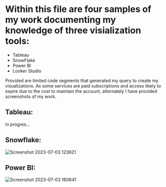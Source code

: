 # Within this file are four samples of my work documenting my knowledge of three visialization tools:
* Tableau
* SnowFlake
* Power BI
* Looker Studio

Provided are limited code segments that generated my query to create my visualizations. As some services are paid subscriptions and
access likely to expire due to the cost to maintain the account, alternately I have provided screenshots of my work.

  
## Tableau:
in progres...


  
## Snowflake:
![Screenshot 2023-07-03 123621](https://github.com/LaneanL/Visualizations-Using-Tableau-Poweer-BI-SnowFlake-Looker-Studio/assets/132226337/67806092-e462-466c-93a9-a0aac5203b10)


  
  
## Power BI:
![Screenshot 2023-07-03 160641](https://github.com/LaneanL/Visualizations-Using-Tableau-Poweer-BI-SnowFlake-Looker-Studio/assets/132226337/87fb52b2-a205-4385-ad10-737a59eb5303)

